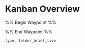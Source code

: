 # Kanban Overview

%% Begin Waypoint %%


%% End Waypoint %%

 
```ccard
type: folder_brief_live
```
 
